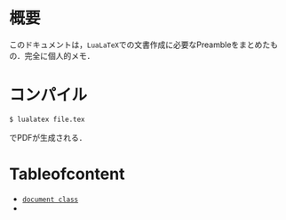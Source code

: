 # 概要
このドキュメントは，`LuaLaTeX`での文書作成に必要なPreambleをまとめたもの．完全に個人的メモ．
# コンパイル
```Bash
$ lualatex file.tex
```
でPDFが生成される．
# Tableofcontent
- [`document class`](https://github.com/MIZOGUCHIKoki/LaTeX-StyleFile/blob/main/LuaLaTeX_notes/Preamble_LuaTeX.md)
- 
